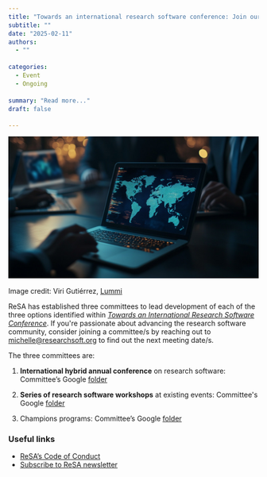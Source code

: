 ```yaml
---
title: "Towards an international research software conference: Join our committees!"
subtitle: ""
date: "2025-02-11"
authors:
  - ""

categories: 
  - Event
  - Ongoing

summary: "Read more..."
draft: false  

---
```


![global connectivity - work on laptop](2024-09-24-image.jpeg)

Image credit: Viri Gutiérrez, [Lummi](https://www.lummi.ai/photo/global-connectivity-work-on-laptop-hhipk)

ReSA has established three committees to lead development of each of the three options identified within [*Towards an International Research Software Conference*](https://zenodo.org/records/14793104). If you're passionate about advancing the research software community, consider joining a committee/s by reaching out to [michelle@researchsoft.org](mailto:michelle@researchsoft.org) to find out the next meeting date/s.

The three committees are:

1) **International hybrid annual conference** on research software: Committee’s Google [folder](https://drive.google.com/drive/u/0/folders/1qoDYOJLukuOP53iVEqB2RaY_saZdOPWM)

2) **Series of research software workshops** at existing events: Committee's Google [folder](https://drive.google.com/drive/u/0/folders/1YsBW2PjIcSGzaI4rGqtxs4Nez47fpjoG)

3) Champions programs: Committee’s Google [folder](https://drive.google.com/drive/u/0/folders/1PGAP96f-Fj8Sw4gr_47soZffSTq5bJAp)

### Useful links
  * [ReSA’s Code of Conduct](../../code-of-conduct/)
  * [Subscribe to ReSA newsletter](https://www.researchsoft.org/news/)
